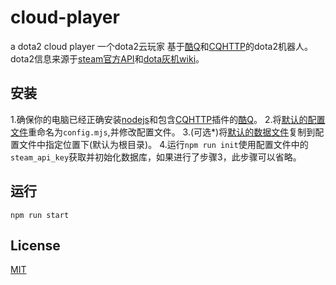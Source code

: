 # cloud-player

a dota2 cloud player
一个dota2云玩家
基于[酷Q](https://cqp.cc/)和[CQHTTP](https://github.com/richardchien/coolq-http-api)的dota2机器人。
dota2信息来源于[steam官方API](https://wiki.teamfortress.com/wiki/WebAPI)和[dota灰机wiki](https://dota.huijiwiki.com/wiki/%E9%A6%96%E9%A1%B5)。

## 安装

1.确保你的电脑已经正确安装[nodejs](https://nodejs.org/)和包含[CQHTTP](https://github.com/richardchien/coolq-http-api)插件的[酷Q](https://cqp.cc/)。
2.将[默认的配置文件](https://github.com/ZyBeta/cloud-player/blob/master/src/config.default.mjs)重命名为`config.mjs`,并修改配置文件。
3.(可选*)将[默认的数据文件](https://github.com/ZyBeta/cloud-player/blob/master/misc/db.dat)复制到配置文件中指定位置下(默认为根目录)。
4.运行`npm run init`使用配置文件中的`steam_api_key`获取并初始化数据库，如果进行了步骤3，此步骤可以省略。

## 运行

`npm run start`


## License

[MIT](https://github.com/ZyBeta/cloud-player/blob/master/LICENSE)